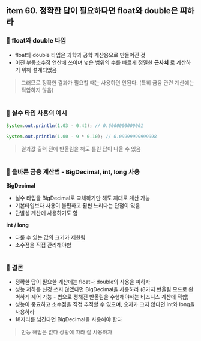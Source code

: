 ## item 60. 정확한 답이 필요하다면 float와 double은 피하라

### 🧸 float와 double 타입
- float와 double 타입은 과학과 공학 계산용으로 만들어진 것
- 이진 부동소수점 연산에 쓰이며 넓은 범위의 수를 빠르게 정밀한 __근사치__ 로 계산하기 위해 설계되었음

> 그러므로 정확한 결과가 필요할 때는 사용하면 안된다. (특히 금융 관련 계산에는 적합하지 않음)

#
### 🧸 실수 타입 사용의 예시
```java
System.out.println(1.03 - 0.42); // 0.6000000000001
```

```java
System.out.println(1.00 - 9 * 0.10); // 0.09999999999998
```

> 결과값 출력 전에 반올림을 해도 틀린 답이 나올 수 있음

#
### 🧸 올바른 금융 계산법 - BigDecimal, int, long 사용
__BigDecimal__
- 실수 타입을 BigDecimal로 교체하기만 해도 제대로 계산 가능
- 기본타입보다 사용이 불편하고 훨씬 느리다는 단점이 있음
- 단발성 계산에 사용하기도 함

__int / long__
- 다룰 수 있는 값의 크기가 제한됨
- 소수점을 직접 관리해야함

#
### 🧸 결론
- 정확한 답이 필요한 계산에는 float나 double의 사용을 피하자
- 성능 저하를 신경 쓰지 않겠다면 BigDecimal을 사용하라 (8가지 반올림 모드로 완벽하게 제어 가능 - 법으로 정해진 반올림을 수행해야하는 비즈니스 계산에 적합)
- 성능이 중요하고 소수점을 직접 추적할 수 있으며, 숫자가 크지 않다면 int와 long을 사용하라
- 18자리를 넘긴다면 BigDecimal을 사용해야 한다

> 만능 해법은 없다 상황에 따라 잘 사용하자
